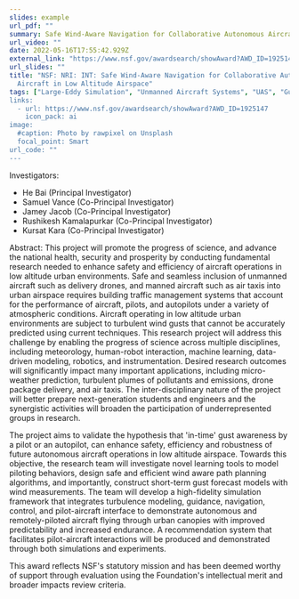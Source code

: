 ```yaml
---
slides: example
url_pdf: ""
summary: Safe Wind-Aware Navigation for Collaborative Autonomous Aircraft in Low Altitude Airspace
url_video: ""
date: 2022-05-16T17:55:42.929Z
external_link: "https://www.nsf.gov/awardsearch/showAward?AWD_ID=1925147"
url_slides: ""
title: "NSF: NRI: INT: Safe Wind-Aware Navigation for Collaborative Autonomous
  Aircraft in Low Altitude Airspace"
tags: ["Large-Eddy Simulation", "Unmanned Aircraft Systems", "UAS", "Gust", Turbulence", "Urban Environment", "Machine Learning", "ROM", "LSTM", "NSF", "Award Number 1925147"]
links:
  - url: https://www.nsf.gov/awardsearch/showAward?AWD_ID=1925147
    icon_pack: ai
image:
  #caption: Photo by rawpixel on Unsplash
  focal_point: Smart
url_code: ""
---
```

Investigators:
  - He Bai (Principal Investigator)
  - Samuel Vance (Co-Principal Investigator)
  - Jamey Jacob (Co-Principal Investigator)
  - Rushikesh Kamalapurkar (Co-Principal Investigator)
  - Kursat Kara (Co-Principal Investigator)
  
Abstract:
This project will promote the progress of science, and advance the national health, security and prosperity by conducting fundamental research needed to enhance safety and efficiency of aircraft operations in low altitude urban environments. Safe and seamless inclusion of unmanned aircraft such as delivery drones, and manned aircraft such as air taxis into urban airspace requires building traffic management systems that account for the performance of aircraft, pilots, and autopilots under a variety of atmospheric conditions. Aircraft operating in low altitude urban environments are subject to turbulent wind gusts that cannot be accurately predicted using current techniques. This research project will address this challenge by enabling the progress of science across multiple disciplines, including meteorology, human-robot interaction, machine learning, data-driven modeling, robotics, and instrumentation. Desired research outcomes will significantly impact many important applications, including micro-weather prediction, turbulent plumes of pollutants and emissions, drone package delivery, and air taxis. The inter-disciplinary nature of the project will better prepare next-generation students and engineers and the synergistic activities will broaden the participation of underrepresented groups in research.

The project aims to validate the hypothesis that 'in-time' gust awareness by a pilot or an autopilot, can enhance safety, efficiency and robustness of future autonomous aircraft operations in low altitude airspace. Towards this objective, the research team will investigate novel learning tools to model piloting behaviors, design safe and efficient wind aware path planning algorithms, and importantly, construct short-term gust forecast models with wind measurements. The team will develop a high-fidelity simulation framework that integrates turbulence modeling, guidance, navigation, control, and pilot-aircraft interface to demonstrate autonomous and remotely-piloted aircraft flying through urban canopies with improved predictability and increased endurance. A recommendation system that facilitates pilot-aircraft interactions will be produced and demonstrated through both simulations and experiments.

This award reflects NSF's statutory mission and has been deemed worthy of support through evaluation using the Foundation's intellectual merit and broader impacts review criteria.